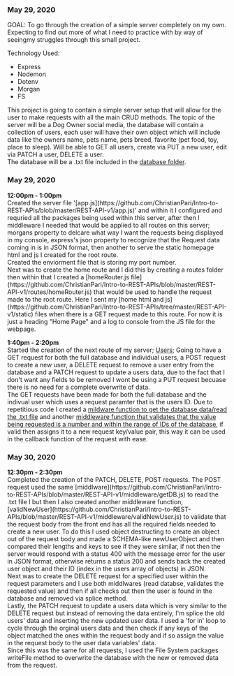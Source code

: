<h3>May 29, 2020</h3>
GOAL: To go through the creation of a simple server completely on my own. Expecting to find out more of what I need to practice with by way of seeingmy struggles through this small project.<br>

Technology Used:
* Express
* Nodemon
* Dotenv
* Morgan
* FS

This project is going to contain a simple server setup that will allow for the user to make requests with all the main CRUD methods. The topic of the server will be a Dog Owner social media, the database will contain a collection of users, each user will have their own object which will include data like the owners name, pets name, pets breed, favorite (pet food, toy, place to sleep). Will be able to GET all users, create via PUT a new user, edit via PATCH a user, DELETE a user.<br>
The database will be a .txt file included in the [database folder](https://github.com/ChristianPari/Intro-to-REST-APIs/blob/master/REST-API-v1/database/db.txt).

<h3>May 29, 2020</h3>
<b>12:00pm - 1:00pm</b><br>
Created the server file '[app.js](https://github.com/ChristianPari/Intro-to-REST-APIs/blob/master/REST-API-v1/app.js)' and within it I configured and requried all the packages being used within this server, after then I middleware I needed that would be applied to all routes on this server; morgans property to delcare what way I want the requests being displayed in my console, express's json property to recognize that the Request data coming in is in JSON format, then another to serve the static homepage html and js I created for the root route.<br>
Created the enviorment file that is storing my port number.<br>
Next was to create the home route and I did this by creating a routes folder then within that I created a [homeRouter.js file](https://github.com/ChristianPari/Intro-to-REST-APIs/blob/master/REST-API-v1/routes/homeRouter.js) that would be used to handle the request made to the root route. Here I sent my [home html and js](https://github.com/ChristianPari/Intro-to-REST-APIs/tree/master/REST-API-v1/static) files when there is a GET request made to this route. For now it is just a heading "Home Page" and a log to console from the JS file for the webpage.<br>

<b>1:40pm - 2:20pm</b><br>
Started the creation of the next route of my server; [Users](https://github.com/ChristianPari/Intro-to-REST-APIs/blob/master/REST-API-v1/routes/usersRouter.js); Going to have a GET request for both the full database and individual users, a POST request to create a new user, a DELETE request to remove a user entry from the database and a PATCH request to update a users data, due to the fact that I don't want any fields to be removed I wont be using a PUT request becuase there is no need for a complete overwrite of data.<br>
The GET requests have been made for both the full database and the indivual user which uses a request paramter that is the users ID. Due to repetitious code I created a [mildware function to get the database data/read the .txt file](https://github.com/ChristianPari/Intro-to-REST-APIs/blob/master/REST-API-v1/middleware/getDB.js) and another [middleware function that validates that the value being requested is a number and within the range of IDs of the database](https://github.com/ChristianPari/Intro-to-REST-APIs/blob/master/REST-API-v1/middleware/validID.js), if valid then assigns it to a new request key/value pair, this way it can be used in the callback function of the request with ease.

<h3>May 30, 2020</h3>
<b>12:30pm - 2:30pm</b><br>
Completed the creation of the PATCH, DELETE, POST requests. The POST request used the same [middlware](https://github.com/ChristianPari/Intro-to-REST-APIs/blob/master/REST-API-v1/middleware/getDB.js) to read the .txt file I but then I also created another middleware function, [validNewUser](https://github.com/ChristianPari/Intro-to-REST-APIs/blob/master/REST-API-v1/middleware/validNewUser.js) to validate that the request body from the front end has all the required fields needed to create a new user. To do this I used object destructing to create an object out of the request body and made a SCHEMA-like newUserObject and then compared their lengths and keys to see if they were similar, if not then the server would respond with a status 400 with the message error for the user in JSON format, otherwise returns a status 200 and sends back the created user object and their ID (index in the users array of objects) in JSON.<br>
Next was to create the DELETE request for a specified user within the request parameters and I use both middlwares (read databse, validates the requested value) and then if all checks out then the user is found in the database and removed via splice method.<br>
Lastly, the PATCH request to update a users data which is very similar to the DELETE request but instead of removing the data entirely, I'm splice the old users' data and inserting the new updated user data. I used a 'for in' loop to cycle through the orginal users data and then check if any keys of the object matched the ones within the request body and if so assign the value in the request body to the user data variables' data.<br>
Since this was the same for all requests, I used the File System packages writeFile method to overwrite the database with the new or removed data from the request.
